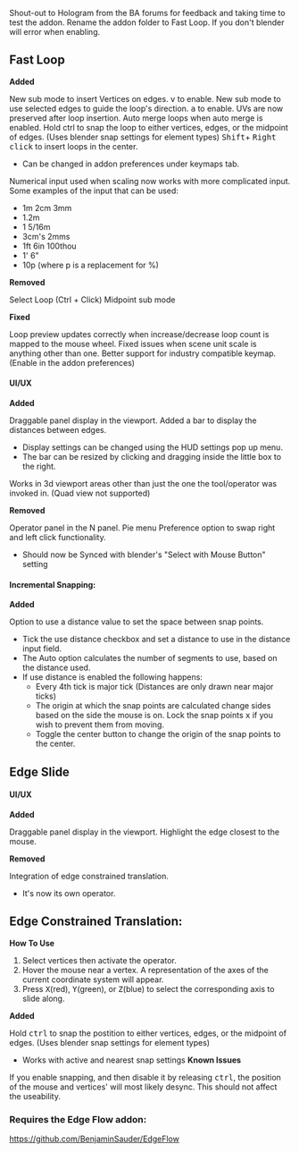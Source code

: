 Shout-out to Hologram from the BA forums for feedback and taking time to test the addon.
Rename the addon folder to Fast Loop. If you don't blender will error when enabling.

## Fast Loop 
**Added**

New sub mode to insert Vertices on edges.
<kbd>v</kbd> to enable.
New sub mode to use selected edges to guide the loop's direction.
<kbd>a</kbd> to enable.
UVs are now preserved after loop insertion.
Auto merge loops when auto merge is enabled.
Hold ctrl to snap the loop to either vertices, edges, or the midpoint of edges. (Uses blender snap settings for element types)
<kbd>Shift</kbd>+ <kbd>Right click</kbd> to insert loops in the center.  
 * Can be changed in addon preferences under keymaps tab.
 
Numerical input used when scaling now works with more complicated input.
Some examples of the input that can be used:
* 1m 2cm 3mm
* 1.2m
* 1 5/16m
* 3cm's 2mms
* 1ft 6in 100thou
* 1' 6" 
* 10p (where p is a replacement for %)

**Removed**

Select Loop (Ctrl + Click)
Midpoint sub mode

**Fixed**

Loop preview updates correctly when increase/decrease loop count is mapped to the mouse wheel.
Fixed issues when scene unit scale is anything other than one.
Better support for industry compatible keymap. (Enable in the addon preferences)

#### UI/UX
**Added**

Draggable panel display in the viewport.
Added a bar to display the distances between edges. 
* Display settings can be changed using the HUD settings pop up menu.
* The bar can be resized by clicking and dragging inside the little box to the right.

Works in 3d viewport areas other than just the one the tool/operator was invoked in. (Quad view not supported)

**Removed**

Operator panel in the N panel. 
Pie menu
Preference option to swap right and left click functionality. 
* Should now be Synced with blender's "Select with Mouse Button" setting

#### Incremental Snapping:
**Added**

Option to use a distance value to set the space between snap points. 
*  Tick the use distance checkbox and set a distance to use in the distance input field.
* The Auto option calculates the number of segments to use, based on the distance used.
* If use distance is enabled the following happens:
  *  Every 4th tick is major tick (Distances are only drawn near major ticks)
  *  The origin at which the snap points are calculated change sides based on the side the mouse is on.
     Lock the snap points <kbd>x</kbd> if you wish to prevent them from moving.
  * Toggle the center button to change the origin of the snap points to the center.

## Edge Slide
#### UI/UX
**Added**

Draggable panel display in the viewport.
Highlight the edge closest to the mouse.

**Removed**

Integration of edge constrained translation. 
* It's now its own operator.

## Edge Constrained Translation:
**How To Use**

1. Select vertices then activate the operator.
2. Hover the mouse near a vertex. A representation of the axes of the current coordinate system will appear.
3. Press <kbd>X</kbd>(red), <kbd>Y</kbd>(green), or <kbd>Z</kbd>(blue) to select the corresponding axis to slide along.

**Added**

Hold <kbd>ctrl</kbd> to snap the postition to either vertices, edges, or the midpoint of edges. (Uses blender snap settings for element types)
* Works with active and nearest snap settings
**Known Issues**
  
If you enable snapping, and then disable it by releasing <kbd>ctrl</kbd>, the position of the mouse and vertices' will most likely desync. This should not affect the useability.

### Requires the Edge Flow addon:
https://github.com/BenjaminSauder/EdgeFlow
